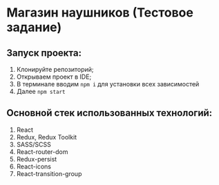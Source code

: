 # Магазин наушников (Тестовое задание)

## Запуск проекта:

1. Клонируйте репозиторий;
2. Открываем проект в IDE;
3. В терминале вводим `npm i` для установки всех зависимостей
4. Далее `npm start`

## Основной стек использованных технологий:
1. React
2. Redux, Redux Toolkit
3. SASS/SCSS
4. React-router-dom
5. Redux-persist
6. React-icons
7. React-transition-group


